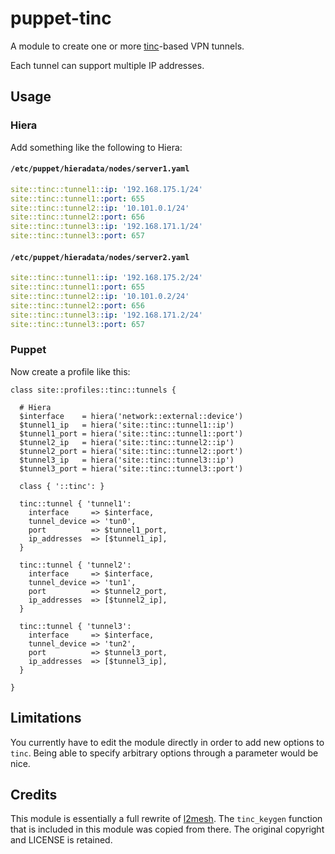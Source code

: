 # puppet-tinc

A module to create one or more [tinc](http://www.tinc-vpn.org)-based VPN tunnels.

Each tunnel can support multiple IP addresses.

## Usage

### Hiera

Add something like the following to Hiera:

#### `/etc/puppet/hieradata/nodes/server1.yaml`

```yaml
site::tinc::tunnel1::ip: '192.168.175.1/24'
site::tinc::tunnel1::port: 655
site::tinc::tunnel2::ip: '10.101.0.1/24'
site::tinc::tunnel2::port: 656
site::tinc::tunnel3::ip: '192.168.171.1/24'
site::tinc::tunnel3::port: 657
```

#### `/etc/puppet/hieradata/nodes/server2.yaml`

```yaml
site::tinc::tunnel1::ip: '192.168.175.2/24'
site::tinc::tunnel1::port: 655
site::tinc::tunnel2::ip: '10.101.0.2/24'
site::tinc::tunnel2::port: 656
site::tinc::tunnel3::ip: '192.168.171.2/24'
site::tinc::tunnel3::port: 657
```

### Puppet

Now create a profile like this:

```puppet
class site::profiles::tinc::tunnels {

  # Hiera
  $interface    = hiera('network::external::device')
  $tunnel1_ip   = hiera('site::tinc::tunnel1::ip')
  $tunnel1_port = hiera('site::tinc::tunnel1::port')
  $tunnel2_ip   = hiera('site::tinc::tunnel2::ip')
  $tunnel2_port = hiera('site::tinc::tunnel2::port')
  $tunnel3_ip   = hiera('site::tinc::tunnel3::ip')
  $tunnel3_port = hiera('site::tinc::tunnel3::port')

  class { '::tinc': }

  tinc::tunnel { 'tunnel1':
    interface     => $interface,
    tunnel_device => 'tun0',
    port          => $tunnel1_port,
    ip_addresses  => [$tunnel1_ip],
  }

  tinc::tunnel { 'tunnel2':
    interface     => $interface,
    tunnel_device => 'tun1',
    port          => $tunnel2_port,
    ip_addresses  => [$tunnel2_ip],
  }

  tinc::tunnel { 'tunnel3':
    interface     => $interface,
    tunnel_device => 'tun2',
    port          => $tunnel3_port,
    ip_addresses  => [$tunnel3_ip],
  }

}
```

## Limitations

You currently have to edit the module directly in order to add new options to `tinc`. Being able to specify arbitrary options through a parameter would be nice.

## Credits

This module is essentially a full rewrite of [l2mesh](https://github.com/sathlan/l2mesh). The `tinc_keygen` function that is included in this module was copied from there. The original copyright and LICENSE is retained.
